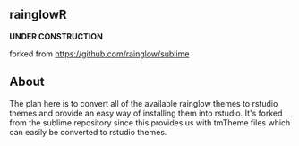 ## rainglowR

**UNDER CONSTRUCTION**  

forked from https://github.com/rainglow/sublime  

## About

The plan here is to convert all of the available rainglow themes to rstudio themes and provide an easy way of installing them into rstudio. 
It's forked from the sublime repository since this provides us with tmTheme files which can easily be converted to rstudio themes.
